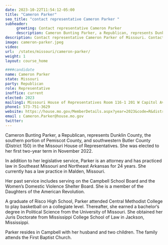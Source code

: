 ```yaml
---
date: 2023-10-22T11:54:12-05:00
title: "Cameron Parker"
seo_title: "contact representative Cameron Parker "
subheader:
     greeting: Contact representative Cameron Parker
     description: Cameron Bunting Parker, a Republican, represents Dunklin County, the southern portion of Pemiscot County, and southwestern Butler County (District 150) in the Missouri House of Representatives. She was elected to her first two-year term in November 2022.
description: Contact representative Cameron Parker of Missouri. Contact information for Cameron Parker includes email address, phone number, and mailing address.
image: cameron-parker.jpeg
video:
url:  /states/missouri/cameron-parker/
weight: 1
layout: course_home

####candidate
name: Cameron Parker
state: Missouri
party: Republican
role: Representative
inoffice: current
elected: 2023
mailing1: Missouri House of Representatives Room 116-1 201 W Capitol Ave Jefferson City, MO 65101
phone1: 573-751-3629
website: https://house.mo.gov/MemberDetails.aspx?year=2023&code=R&district=150/
email : Cameron.Parker@house.mo.gov
twitter:
---
```


Cameron Bunting Parker, a Republican, represents Dunklin County, the southern portion of Pemiscot County, and southwestern Butler County (District 150) in the Missouri House of Representatives. She was elected to her first two-year term in November 2022.

In addition to her legislative service, Parker is an attorney and has practiced law in Southeast Missouri and Northeast Arkansas for 24 years. She currently has a law practice in Malden, Missouri.

Her past service includes serving on the Campbell School Board and the Women’s Domestic Violence Shelter Board. She is a member of the Daughters of the American Revolution.

A graduate of Risco High School, Parker attended Central Methodist College to play basketball on a collegiate level. Thereafter, she earned a bachelor’s degree in Political Science from the University of Missouri. She obtained her Juris Doctorate from Mississippi College School of Law in Jackson, Mississippi.

Parker resides in Campbell with her husband and two children. The family attends the First Baptist Church.
